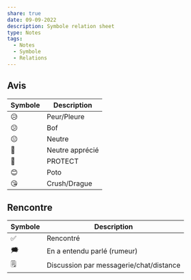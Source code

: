 ```yaml
---
share: true
date: 09-09-2022
description: Symbole relation sheet
type: Notes
tags:
  - Notes
  - Symbole
  - Relations
---
```



## Avis
|Symbole| Description     |
| ------- | --------------- |
| 😥      | Peur/Pleure     |
| 😕      | Bof             |
| 😐      | Neutre          |
| 🙂      | Neutre apprécié |
| 🥰      | PROTECT         |
| 😊      | Poto            |
| 😘      | Crush/Drague    |

## Rencontre
| Symbole | Description                             |
| ------- | --------------------------------------- |
| ✅      | Rencontré                               |
| 🗯️      | En a entendu parlé (rumeur)             |
| 🗒️      | Discussion par messagerie/chat/distance | 
